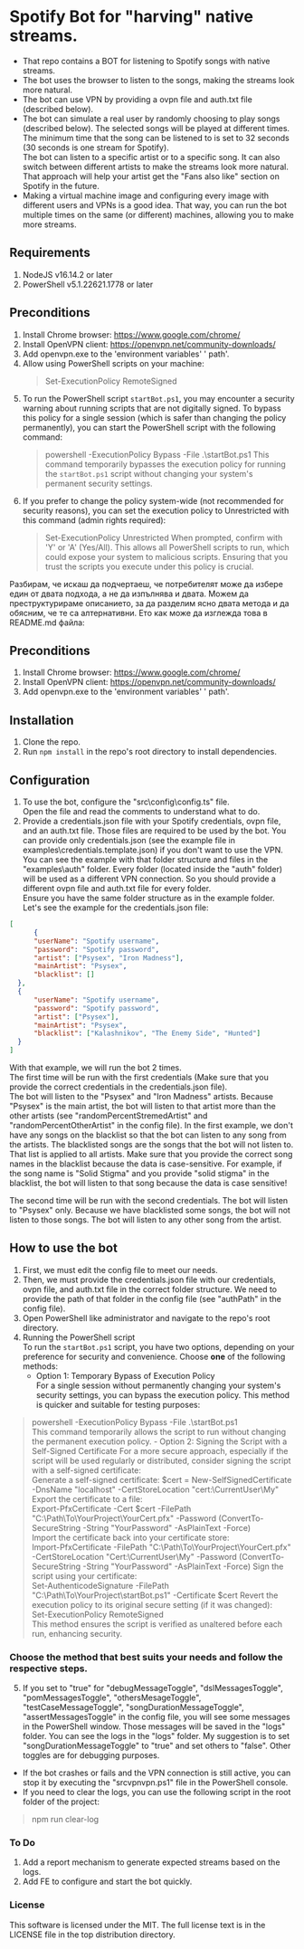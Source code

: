 # Spotify Bot for "harving" native streams.
- That repo contains a BOT for listening to Spotify songs with native streams.  
- The bot uses the browser to listen to the songs, making the streams look more natural.  
- The bot can use VPN by providing a ovpn file and auth.txt file (described below).  
- The bot can simulate a real user by randomly choosing to play songs (described below). The selected songs will be played at different times.  
The minimum time that the song can be listened to is set to 32 seconds (30 seconds is one stream for Spotify).   
The bot can listen to a specific artist or to a specific song. It can also switch between different artists to make the streams look more natural. That approach will help your artist get the "Fans also like" section on Spotify in the future.  
- Making a virtual machine image and configuring every image with different users and VPNs is a good idea. That way, you can run the bot multiple times on the same (or different) machines, allowing you to make more streams.  

## Requirements
1. NodeJS v16.14.2 or later
2. PowerShell v5.1.22621.1778 or later

## Preconditions
1. Install Chrome browser: https://www.google.com/chrome/  
2. Install OpenVPN client: https://openvpn.net/community-downloads/  
3. Add openvpn.exe to the 'environment variables' ' path'.
4. Allow using PowerShell scripts on your machine:
   > Set-ExecutionPolicy RemoteSigned 
5. To run the PowerShell script `startBot.ps1`, you may encounter a security warning about running scripts that are not digitally signed. To bypass this policy for a single session (which is safer than changing the policy permanently), you can start the PowerShell script with the following command:
   > powershell -ExecutionPolicy Bypass -File .\startBot.ps1
   This command temporarily bypasses the execution policy for running the `startBot.ps1` script without changing your system's permanent security settings.
6. If you prefer to change the policy system-wide (not recommended for security reasons), you can set the execution policy to Unrestricted with this command (admin rights required):
   > Set-ExecutionPolicy Unrestricted
   When prompted, confirm with 'Y' or 'A' (Yes/All). This allows all PowerShell scripts to run, which could expose your system to malicious scripts. Ensuring that you trust the scripts you execute under this policy is crucial.






Разбирам, че искаш да подчертаеш, че потребителят може да избере един от двата подхода, а не да изпълнява и двата. Можем да преструктурираме описанието, за да разделим ясно двата метода и да обясним, че те са алтернативни. Ето как може да изглежда това в README.md файла:

## Preconditions
1. Install Chrome browser: https://www.google.com/chrome/  
2. Install OpenVPN client: https://openvpn.net/community-downloads/  
3. Add openvpn.exe to the 'environment variables' ' path'.

## Installation
1. Clone the repo.
2. Run `npm install` in the repo's root directory to install dependencies.

## Configuration
1. To use the bot, configure the "src\config\config.ts" file.  
Open the file and read the comments to understand what to do.  
2. Provide a credentials.json file with your Spotify credentials, ovpn file, and an auth.txt file. Those files are required to be used by the bot. You can provide only credentials.json (see the example file in examples\credentials.template.json) if you don't want to use the VPN. You can see the example with that folder structure and files in the "examples\auth" folder. Every folder (located inside the "auth" folder) will be used as a different VPN connection. So you should provide a different ovpn file and auth.txt file for every folder.  
Ensure you have the same folder structure as in the example folder.  
Let's see the example for the credentials.json file:  
```json
[
      {
      "userName": "Spotify username",
      "password": "Spotify password",
      "artist": ["Psysex", "Iron Madness"],
      "mainArtist": "Psysex",
      "blacklist": []
  },
  {
      "userName": "Spotify username",
      "password": "Spotify password",
      "artist": ["Psysex"],
      "mainArtist": "Psysex",
      "blacklist": ["Kalashnikov", "The Enemy Side", "Hunted"]
  }
]
```
With that example, we will run the bot 2 times.  
The first time will be run with the first credentials (Make sure that you provide the correct credentials in the credentials.json file).  
The bot will listen to the "Psysex" and "Iron Madness" artists. Because "Psysex" is the main artist, the bot will listen to that artist more than the other artists (see "randomPercentStremedArtist" and "randomPercentOtherArtist" in the config file). In the first example, we don't have any songs on the blacklist so that the bot can listen to any song from the artists. The blacklisted songs are the songs that the bot will not listen to. That list is applied to all artists. Make sure that you provide the correct song names in the blacklist because the data is case-sensitive. For example, if the song name is "Solid Stigma" and you provide "solid stigma" in the blacklist, the bot will listen to that song because the data is case sensitive!

The second time will be run with the second credentials. The bot will listen to "Psysex" only. Because we have blacklisted some songs, the bot will not listen to those songs. The bot will listen to any other song from the artist.  

## How to use the bot
1. First, we must edit the config file to meet our needs. 
2. Then, we must provide the credentials.json file with our credentials, ovpn file, and auth.txt file in the correct folder structure. We need to provide the path of that folder in the config file (see "authPath" in the config file).
3. Open PowerShell like administrator and navigate to the repo's root directory.
4. Running the PowerShell script  
To run the `startBot.ps1` script, you have two options, depending on your preference for security and convenience. Choose **one** of the following methods:
    - Option 1: Temporary Bypass of Execution Policy  
    For a single session without permanently changing your system's security settings, you can bypass the execution policy. This method is quicker and suitable for testing purposes:  
>   powershell -ExecutionPolicy Bypass -File .\startBot.ps1  
This command temporarily allows the script to run without changing the permanent execution policy.
    - Option 2: Signing the Script with a Self-Signed Certificate
For a more secure approach, especially if the script will be used regularly or distributed, consider signing the script with a self-signed certificate:  
Generate a self-signed certificate:
>   $cert = New-SelfSignedCertificate -DnsName "localhost" -CertStoreLocation "cert:\CurrentUser\My"  
Export the certificate to a file:  
> Export-PfxCertificate -Cert $cert -FilePath "C:\Path\To\YourProject\YourCert.pfx" -Password (ConvertTo-SecureString -String "YourPassword" -AsPlainText -Force)  
Import the certificate back into your certificate store:  
> Import-PfxCertificate -FilePath "C:\Path\To\YourProject\YourCert.pfx" -CertStoreLocation "Cert:\CurrentUser\My" -Password (ConvertTo-SecureString -String "YourPassword" -AsPlainText -Force)
Sign the script using your certificate:  
> Set-AuthenticodeSignature -FilePath "C:\Path\To\YourProject\startBot.ps1" -Certificate $cert
Revert the execution policy to its original secure setting (if it was changed):  
> Set-ExecutionPolicy RemoteSigned  
This method ensures the script is verified as unaltered before each run, enhancing security.  
### Choose the method that best suits your needs and follow the respective steps.  
5. If you set to "true" for "debugMessageToggle", "dslMessagesToggle", "pomMessagesToggle", "othersMesageToggle", "testCaseMessageToggle", "songDurationMessageToggle", "assertMessagesToggle" in the config file, you will see some messages in the PowerShell window. Those messages will be saved in the "logs" folder. You can see the logs in the "logs" folder. My suggestion is to set "songDurationMessageToggle" to "true" and set others to "false". Other toggles are for debugging purposes.  
- If the bot crashes or fails and the VPN connection is still active, you can stop it by executing the "srcvpnvpn.ps1" file in the PowerShell console.
- If you need to clear the logs, you can use the following script in the root folder of the project:
> npm run clear-log

### To Do
1. Add a report mechanism to generate expected streams based on the logs.
2. Add FE to configure and start the bot quickly.

### License
This software is licensed under the MIT. The full license text is in the LICENSE file in the top distribution directory.

